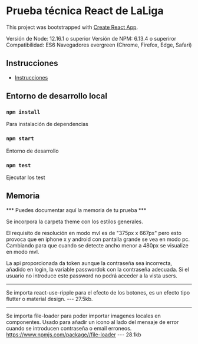 # Prueba técnica React de LaLiga
This project was bootstrapped with [Create React App](https://github.com/facebook/create-react-app).

Versión de Node: 12.16.1 o superior
Versión de NPM: 6.13.4 o superiror
Compatibilidad: ES6 Navegadores evergreen (Chrome, Firefox, Edge, Safari)

## Instrucciones
- [Instrucciones](src/docs/laliga-prueba-tecnica-instrucciones.md)

## Entorno de desarrollo local

### `npm install`
Para instalación de dependencias

### `npm start`
Entorno de desarrollo

### `npm test`
Ejecutar los test

## Memoria

*** Puedes documentar aquí la memoria de tu prueba ***

Se incorpora la carpeta theme con los estilos generales.

El requisito de resolución en modo mvl es de "375px x 667px" pero esto provoca que en iphone x y android con pantalla grande se vea en modo pc.
Cambiando para que cuando se detecte ancho menor a 480px se visualize en modo mvl. 

La api proporcionada da token aunque la contraseña sea incorrecta,
añadido en login, la variable passwordok con la contraseña adecuada.
Si el usuario no introduce este password no podrá acceder a la vista users.

---

Se importa react-use-ripple para el efecto de los botones, es un efecto tipo flutter o material design.  --- 27.5kb.

---
Se importa file-loader para poder importar imagenes locales en componentes.
Usado para añadir un icono al lado del mensaje de error cuando se introducen contraseña o email erroneos.
https://www.npmjs.com/package//file-loader --- 28.1kb